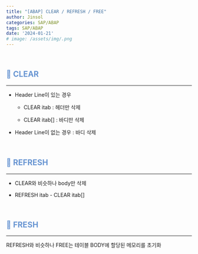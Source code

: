 ```yaml
---
title: "[ABAP] CLEAR / REFRESH / FREE"
author: Jinsol
categories: SAP/ABAP
tags: SAP/ABAP
date: '2024-01-21'
# image: /assets/img/.png
---
```


<br>

## <span style="color:#6895D2">**🌝 CLEAR**</span>
<hr>

- Header Line이 있는 경우

  - CLEAR itab : 헤더만 삭제

  - CLEAR itab[] : 바디만 삭제

- Header Line이 없는 경우 : 바디 삭제

<br>

## <span style="color:#6895D2">**🌝 REFRESH**</span>
<hr>

- CLEAR와 비슷하나 body만 삭제

- REFRESH itab - CLEAR itab[]

<br>

## <span style="color:#6895D2">**🌝 FRESH**</span>
<hr>

REFRESH와 비슷하나 FREE는 테이블 BODY에 할당된 메모리를 초기화
